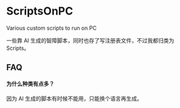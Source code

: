 # ScriptsOnPC
Various custom scripts to run on PC

一些靠 AI 生成的智障脚本，同时也存了写注册表文件，不过我都归类为 Scripts。

## FAQ

#### 为什么种类有点多？

因为 AI 生成的脚本有时候不能用，只能换个语言再生成。
